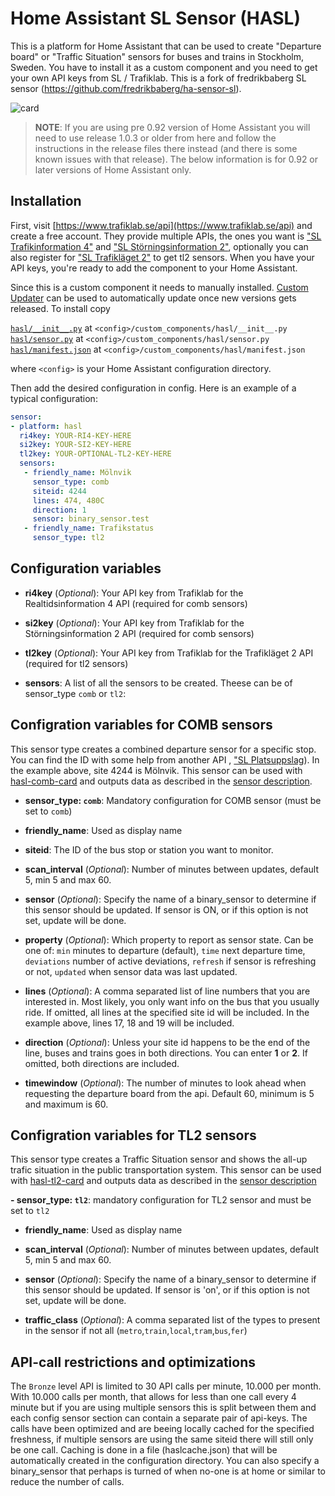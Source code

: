 Home Assistant SL Sensor (HASL)
===============================

This is a platform for Home Assistant that can be used to create "Departure board" or "Traffic Situation" sensors for buses and trains in Stockholm, Sweden. You have to install it as a custom component and you need to get your own API keys from SL / Trafiklab. This is a fork of fredrikbaberg SL sensor (https://github.com/fredrikbaberg/ha-sensor-sl).

![card](https://user-images.githubusercontent.com/8133650/56198334-0a150f00-603b-11e9-9e93-92be212d7f7b.PNG)

>__NOTE__: If you are using pre 0.92 version of Home Assistant you will need to use release 1.0.3 or older from here and follow the instructions in the release files there instead (and there is some known issues with that release). The below information is for 0.92 or later versions of Home Assistant only.

## Installation

First, visit [https://www.trafiklab.se/api](https://www.trafiklab.se/api) and create a free account. They provide multiple APIs, the ones you want is ["SL Trafikinformation 4"](https://www.trafiklab.se/api/sl-realtidsinformation-4) and ["SL Störningsinformation 2"](https://www.trafiklab.se/api/sl-storningsinformation-2), optionally you can also register for ["SL Trafikläget 2"](https://www.trafiklab.se/api/sl-trafiklaget-2) to get tl2 sensors. When you have your API keys, you're ready to add the component to your Home Assistant.

Since this is a custom component it needs to manually installed. [Custom Updater](custom_updater.md) can be used to automatically update once new versions gets released. To install copy

[`hasl/__init__.py`](https://github.com/DSorlov/ha-sensor-sl/blob/hasl/custom_components/hasl/__init__.py) at `<config>/custom_components/hasl/__init__.py`  
[`hasl/sensor.py`](https://github.com/DSorlov/ha-sensor-sl/blob/hasl/custom_components/hasl/sensor.py) at `<config>/custom_components/hasl/sensor.py`  
[`hasl/manifest.json`](https://github.com/DSorlov/ha-sensor-sl/blob/hasl/custom_components/hasl/manifest.json) at `<config>/custom_components/hasl/manifest.json`

where `<config>` is your Home Assistant configuration directory.

Then add the desired configuration in config. Here is an example of a typical configuration:
 
```yaml
sensor:
- platform: hasl
  ri4key: YOUR-RI4-KEY-HERE
  si2key: YOUR-SI2-KEY-HERE
  tl2key: YOUR-OPTIONAL-TL2-KEY-HERE
  sensors:
   - friendly_name: Mölnvik
     sensor_type: comb
     siteid: 4244
     lines: 474, 480C
     direction: 1
     sensor: binary_sensor.test
   - friendly_name: Trafikstatus
     sensor_type: tl2
```
## Configuration variables
- **ri4key** (*Optional*): Your API key from Trafiklab for the Realtidsinformation 4 API (required for comb sensors)

- **si2key** (*Optional*): Your API key from Trafiklab for the Störningsinformation 2 API (required for comb sensors)

- **tl2key** (*Optional*): Your API key from Trafiklab for the Trafikläget 2 API (required for tl2 sensors)

- **sensors**: A list of all the sensors to be created. Theese can be of sensor_type `comb` or `tl2`:
  
  
## Configration variables for COMB sensors
This sensor type creates a combined departure sensor for a specific stop. You can find the ID with some help from another API , ["SL Platsuppslag](https://www.trafiklab.se/api/sl-platsuppslag/konsol)).  In the example above, site 4244 is Mölnvik. This sensor can be used with [hasl-comb-card](hasl-comb-card.md) and outputs data as described in the [sensor description](comb_sensor.md). 

 - **sensor_type: `comb`**:  Mandatory configuration for COMB sensor (must be set to `comb`)
 
 - **friendly_name**: Used as display name

 - **siteid**: The ID of the bus stop or station you want to monitor.  

 - **scan_interval** (*Optional*): Number of minutes between updates, default 5, min 5 and max 60.

 - **sensor** (*Optional*): Specify the name of a binary_sensor to determine if this sensor should be updated. If sensor is ON, or if this option is not set, update will be done.

 - **property** (*Optional*): Which property to report as sensor state. Can be one of: `min` minutes to departure (default), `time` next departure time, `deviations` number of active deviations, `refresh` if sensor is refreshing or not, `updated` when sensor data was last updated.

 - **lines** (*Optional*): A comma separated list of line numbers that you are interested in. Most likely, you only want info on the bus that you usually ride.  If omitted, all lines at the specified site id will be included.  In the example above, lines 17, 18 and 19 will be included.

 - **direction** (*Optional*): Unless your site id happens to be the end of the line, buses and trains goes in both directions.  You can enter **1** or **2**.  If omitted, both directions are included. 

 - **timewindow** (*Optional*): The number of minutes to look ahead when requesting the departure board from the api. Default 60, minimum is 5 and maximum is 60.

## Configration variables for TL2 sensors
This sensor type creates a Traffic Situation sensor and shows the all-up trafic situation in the public transportation system. This sensor can be used with [hasl-tl2-card](hasl-tl2-card.md) and outputs data as described in the [sensor description](tl2_sensor.md)

**- sensor_type: `tl2`**:  mandatory configuration for TL2 sensor and must be set to `tl2`
  
 - **friendly_name**: Used as display name

 - **scan_interval** (*Optional*): Number of minutes between updates, default 5, min 5 and max 60.

 - **sensor** (*Optional*): Specify the name of a binary_sensor to determine if this sensor should be updated. If sensor is 'on', or if this option is not set, update will be done.

 - **traffic_class** (*Optional*): A comma separated list of the types to present in the sensor if not all (`metro`,`train`,`local`,`tram`,`bus`,`fer`)
  

## API-call restrictions and optimizations

The `Bronze` level API is limited to 30 API calls per minute, 10.000 per month. With 10.000 calls per month, that allows for less than one call every 4 minute but if you are using multiple sensors this is split between them and each config sensor section can contain a separate pair of api-keys.
The calls have been optimized and are beeing locally cached for the specified freshness, if multiple sensors are using the same siteid there will still only be one call. Caching is done in a file (haslcache.json) that will be automatically created in the configuration directory.
You can also specify a binary_sensor that perhaps is turned of when no-one is at home or similar to reduce the number of calls.